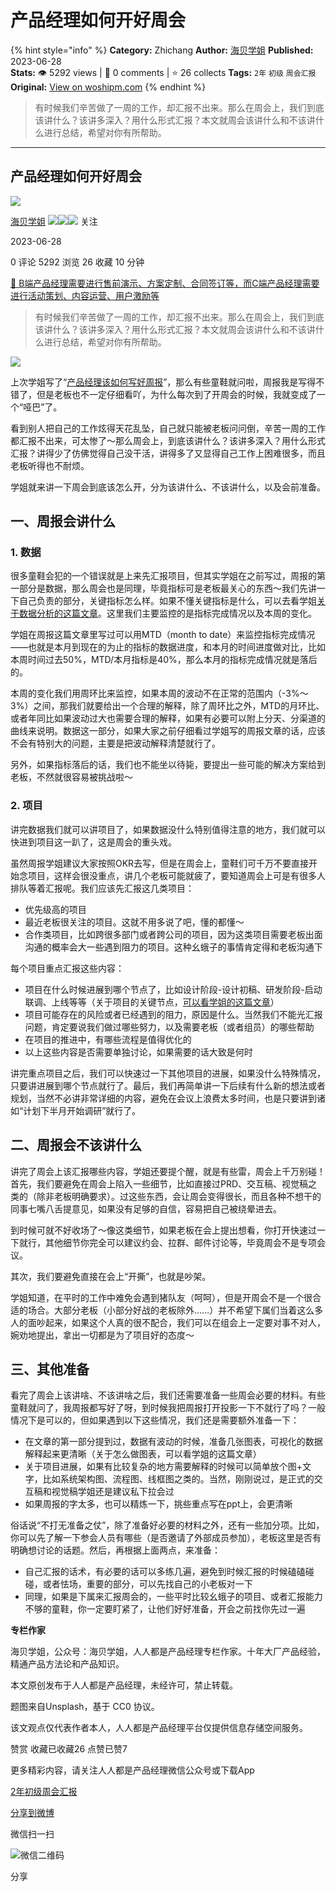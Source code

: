 # 产品经理如何开好周会
{% hint style="info" %}
**Category:** Zhichang
**Author:** [海贝学姐](https://www.woshipm.com/u/1211213)
**Published:** 2023-06-28  
**Stats:** 👁️ 5292 views | 💬 0 comments | ⭐ 26 collects
**Tags:** `2年` `初级` `周会汇报`
**Original:** [View on woshipm.com](https://www.woshipm.com/zhichang/5855644.html)
{% endhint %}
> 有时候我们辛苦做了一周的工作，却汇报不出来。那么在周会上，我们到底该讲什么？该讲多深入？用什么形式汇报？本文就周会该讲什么和不该讲什么进行总结，希望对你有所帮助。

---

## 产品经理如何开好周会

[![](https://image.woshipm.com/wp-files/2022/01/WIdCmArzqS12I05BOZ8f.jpeg!/both/72x72)](https://www.woshipm.com/u/1211213)

[海贝学姐](https://www.woshipm.com/u/1211213) ![](https://static.woshipm.com/tag/1121_1@2x.png)![](https://static.woshipm.com/tag/1301_1@2x.png)![](https://static.woshipm.com/tag/2103_1@2x.png) 关注

2023-06-28

0 评论 5292 浏览 26 收藏 10 分钟

[🔗 B端产品经理需要进行售前演示、方案定制、合同签订等，而C端产品经理需要进行活动策划、内容运营、用户激励等](https://ke.qidianla.com/courses/bcpm)

> 有时候我们辛苦做了一周的工作，却汇报不出来。那么在周会上，我们到底该讲什么？该讲多深入？用什么形式汇报？本文就周会该讲什么和不该讲什么进行总结，希望对你有所帮助。

![](https://image.woshipm.com/2023/04/17/b3b78732-dcf5-11ed-897e-00163e0b5ff3.png)

上次学姐写了“[产品经理该如何写好周报](https://www.woshipm.com/zhichang/5829481.html)”，那么有些童鞋就问啦，周报我是写得不错了，但是老板也不一定仔细看吖，为什么每次到了开周会的时候，我就变成了一个“哑巴”了。

看到别人把自己的工作炫得天花乱坠，自己就只能被老板问问倒，辛苦一周的工作都汇报不出来，可太惨了～那么周会上，到底该讲什么？该讲多深入？用什么形式汇报？讲得少了仿佛觉得自己没干活，讲得多了又显得自己工作上困难很多，而且老板听得也不耐烦。

学姐就来讲一下周会到底该怎么开，分为该讲什么、不该讲什么，以及会前准备。

## 一、周报会讲什么

### 1\. 数据

很多童鞋会犯的一个错误就是上来先汇报项目，但其实学姐在之前写过，周报的第一部分是数据，那么周会也是同理，毕竟指标可是老板最关心的东西～我们先讲一下自己负责的部分，关键指标怎么样。如果不懂关键指标是什么，可以去看学姐[关于数据分析的这篇文章](https://www.woshipm.com/data-analysis/4777107.html)。这里我们主要监控的是指标完成情况以及本周的变化。

学姐在周报这篇文章里写过可以用MTD（month to date）来监控指标完成情况——也就是本月到现在的为止的指标的数据进度，和本月的时间进度做对比，比如本周时间过去50%，MTD/本月指标是40%，那么本月的指标完成情况就是落后的。

本周的变化我们用周环比来监控，如果本周的波动不在正常的范围内（-3%～3%）之间，那我们就要给出一个合理的解释，除了周环比之外，MTD的月环比、或者年同比如果波动过大也需要合理的解释，如果有必要可以附上分天、分渠道的曲线来说明。数据这一部分，如果大家之前仔细看过学姐写的周报文章的话，应该不会有特别大的问题，主要是把波动解释清楚就行了。

另外，如果指标落后的话，我们也不能坐以待毙，要提出一些可能的解决方案给到老板，不然就很容易被挑战啦～

### 2\. 项目

讲完数据我们就可以讲项目了，如果数据没什么特别值得注意的地方，我们就可以快进到项目这一趴了，这是周会的重头戏。

虽然周报学姐建议大家按照OKR去写，但是在周会上，童鞋们可千万不要直接开始念项目，这样会很没重点，讲几个老板可能就疲了，要知道周会上可是有很多人排队等着汇报呢。我们应该先汇报这几类项目：

*   优先级高的项目
*   最近老板很关注的项目。这就不用多说了吧，懂的都懂～
*   合作类项目，比如跨很多部门或者跨公司的项目，因为这类项目需要老板出面沟通的概率会大一些遇到阻力的项目。这种幺蛾子的事情肯定得和老板沟通下

每个项目重点汇报这些内容：

*   项目在什么时候进展到哪个节点了，比如设计阶段-设计初稿、研发阶段-启动联调、上线等等（关于项目的关键节点，[可以看学姐的这篇文章](https://www.woshipm.com/zhichang/5285800.html)）
*   项目可能存在的风险或者已经遇到的阻力，原因是什么。当然我们不能光汇报问题，肯定要说我们做过哪些努力，以及需要老板（或者组员）的哪些帮助
*   在项目的推进中，有哪些流程是值得优化的
*   以上这些内容是否需要单独讨论，如果需要的话大致是何时

讲完重点项目之后，我们可以快速过一下其他项目的进展，如果没什么特殊情况，只要讲进展到哪个节点就行了。最后，我们再简单讲一下后续有什么新的想法或者规划，当然不必讲非常详细的内容，避免在会议上浪费太多时间，也是只要讲到诸如“计划下半月开始调研”就行了。

## 二、周报会不该讲什么

讲完了周会上该汇报哪些内容，学姐还要提个醒，就是有些雷，周会上千万别碰！首先，我们要避免在周会上陷入一些细节，比如直接过PRD、交互稿、视觉稿之类的（除非老板明确要求）。过这些东西，会让周会变得很长，而且各种不想干的同事七嘴八舌提意见，如果没有足够的自信，容易把自己被绕晕进去。

到时候可就不好收场了～像这类细节，如果老板在会上提出想看，你打开快速过一下就行，其他细节你完全可以建议约会、拉群、邮件讨论等，毕竟周会不是专项会议。

其次，我们要避免直接在会上“开撕”，也就是吵架。

学姐知道，在平时的工作中难免会遇到猪队友（呵呵），但是开周会不是一个很合适的场合。大部分老板（小部分好战的老板除外……）并不希望下属们当着这么多人的面吵起来，如果这个人真的很不配合，我们可以在组会上一定要对事不对人，婉劝地提出，拿出一切都是为了项目好的态度～

## 三、其他准备

看完了周会上该讲啥、不该讲啥之后，我们还需要准备一些周会必要的材料。有些童鞋就问了，我周报都写好了呀，到时候我把周报打开投影一下不就行了吗？一般情况下是可以的，但如果遇到以下这些情况，我们还是需要额外准备一下：

*   在文章的第一部分提到过，数据有波动的时候，准备几张图表，可视化的数据解释起来更清晰（关于怎么做图表，可以看学姐的这篇文章）
*   关于项目进展，如果有比较复杂的地方需要解释的时候可以简单放个图+文字，比如系统架构图、流程图、线框图之类的。当然，刚刚说过，是正式的交互稿和视觉稿学姐还是建议私下拉会过
*   如果周报的字太多，也可以精炼一下，挑些重点写在ppt上，会更清晰

俗话说“不打无准备之仗”，除了准备好必要的材料之外，还有一些加分项。比如，你可以先了解一下参会人员有哪些（是否邀请了外部成员参加），老板这里是否有明确想讨论的话题。然后，再根据上面两点，来准备：

*   自己汇报的话术，有必要的话可以多练几遍，避免到时候汇报的时候磕磕碰碰，或者怯场，重要的部分，可以先找自己的小老板对一下
*   同理，如果是下属来汇报周会的，一些平时比较幺蛾子的项目、或者汇报能力不够的童鞋，你一定要盯紧了，让他们好好准备，开会之前找你先过一遍

**专栏作家**

海贝学姐，公众号：海贝学姐，人人都是产品经理专栏作家。十年大厂产品经验，精通产品方法论和产品知识。

本文原创发布于人人都是产品经理，未经许可，禁止转载。

题图来自Unsplash，基于 CC0 协议。

该文观点仅代表作者本人，人人都是产品经理平台仅提供信息存储空间服务。

赞赏 收藏已收藏26 点赞已赞7

更多精彩内容，请关注人人都是产品经理微信公众号或下载App

[2年](https://www.woshipm.com/tag/2%e5%b9%b4)[初级](https://www.woshipm.com/tag/%e5%88%9d%e7%ba%a7)[周会汇报](https://www.woshipm.com/tag/%e5%91%a8%e4%bc%9a%e6%b1%87%e6%8a%a5)

[分享到微博](https://service.weibo.com/share/share.php?appkey=2775287854&title=产品经理如何开好周会&url=https://www.woshipm.com/zhichang/5855644.html&pic=https://image.woshipm.com/2023/04/17/b3b78732-dcf5-11ed-897e-00163e0b5ff3.png)

微信扫一扫

![微信二维码](https://api.pwmqr.com/qrcode/create/?url=https://www.woshipm.com/zhichang/5855644.html)

分享